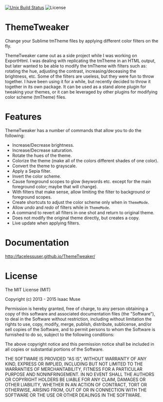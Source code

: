 [![Unix Build Status][travis-image]][travis-link]
![License][license-image]
# ThemeTweaker
Change your Sublime tmTheme files by applying different color filters on the fly.

ThemeTweaker came out as a side project while I was working on ExportHtml.  I was dealing with replicating the tmTheme in an HTML output, but later wanted to be able to modify the tmTheme with filters such as: rotating the hue, adjusting the contrast, increasing/deceasing the brightness, etc.  Some of the filters are useless, but they were fun to throw together.  I have been using it for a while, but recently decided to throw it together in its own package.  It can be used as a stand alone plugin for tweaking your themes, or it can be leveraged by other plugins for modifying color scheme (tmTheme) files.

# Features
ThemeTweaker has a number of commands that allow you to do the following:

- Increase/Decrease brightness.
- Increase/Decrease saturation.
- Rotate the hues of the theme.
- Colorize the theme (make all of the colors different shades of one color).
- Convert the theme to grayscale.
- Apply a Sepia filter.
- Invert the color scheme.
- Cause foreground scopes to glow (keywords etc. except for the main foreground color; maybe that will change).
- With filters that make sense, allow limiting the filter to background or foreground scopes.
- Create shortcuts to adjust the color scheme only when in `ThemeMode`.
- Allow *undo* and *redo* of filters while in `ThemeMode`.
- A command to revert all filters in one shot and return to original theme.
- Does not modify the original theme directly, but creates a copy.
- Live update when applying filters.

# Documentation
http://facelessuser.github.io/ThemeTweaker/

# License
The MIT License (MIT)

Copyright (c) 2013 - 2015 Isaac Muse

Permission is hereby granted, free of charge, to any person obtaining a copy of
this software and associated documentation files (the "Software"), to deal in
the Software without restriction, including without limitation the rights to
use, copy, modify, merge, publish, distribute, sublicense, and/or sell copies of
the Software, and to permit persons to whom the Software is furnished to do so,
subject to the following conditions:

The above copyright notice and this permission notice shall be included in all
copies or substantial portions of the Software.

THE SOFTWARE IS PROVIDED "AS IS", WITHOUT WARRANTY OF ANY KIND, EXPRESS OR
IMPLIED, INCLUDING BUT NOT LIMITED TO THE WARRANTIES OF MERCHANTABILITY, FITNESS
FOR A PARTICULAR PURPOSE AND NONINFRINGEMENT. IN NO EVENT SHALL THE AUTHORS OR
COPYRIGHT HOLDERS BE LIABLE FOR ANY CLAIM, DAMAGES OR OTHER LIABILITY, WHETHER
IN AN ACTION OF CONTRACT, TORT OR OTHERWISE, ARISING FROM, OUT OF OR IN
CONNECTION WITH THE SOFTWARE OR THE USE OR OTHER DEALINGS IN THE SOFTWARE.

[travis-image]: https://img.shields.io/travis/facelessuser/ThemeTweaker/master.svg
[travis-link]: https://travis-ci.org/facelessuser/ThemeTweaker
[license-image]: https://img.shields.io/badge/license-MIT-blue.svg
